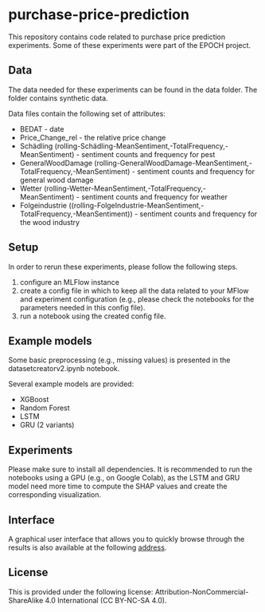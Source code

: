 # purchase-price-prediction

This repository contains code related to purchase price prediction experiments. 
Some of these experiments were part of the EPOCH project.

## Data

The data needed for these experiments can be found in the data folder.
The folder contains synthetic data.

Data files contain the following set of attributes:
- BEDAT - date
- Price_Change_rel - the relative price change
- Schädling (rolling-Schädling-MeanSentiment,-TotalFrequency,-MeanSentiment) - sentiment counts and frequency for pest
- GeneralWoodDamage (rolling-GeneralWoodDamage-MeanSentiment,-TotalFrequency,-MeanSentiment) - sentiment counts and frequency for general wood damage
- Wetter (rolling-Wetter-MeanSentiment,-TotalFrequency,-MeanSentiment) - sentiment counts and frequency for weather
- Folgeindustrie ((rolling-FolgeIndustrie-MeanSentiment,-TotalFrequency,-MeanSentiment)) - sentiment counts and frequency for the wood industry

## Setup

In order to rerun these experiments, please follow the following steps.

1. configure an MLFlow instance
2. create a config file in which to keep all the data related to your MFlow and experiment configuration (e.g., please check the notebooks for the parameters needed in this config file).
3. run a notebook using the created config file.

## Example models

Some basic preprocessing (e.g., missing values) is presented in the datasetcreatorv2.ipynb notebook.

Several example models are provided:
- XGBoost
- Random Forest
- LSTM
- GRU (2 variants)

## Experiments

Please make sure to install all dependencies. It is recommended to run the notebooks using a GPU (e.g., on Google Colab), as the LSTM and GRU model need more time to compute the SHAP values and create the corresponding visualization.

## Interface

A graphical user interface that allows you to quickly browse through the results is also available at the following [address](https://demo.modultech.eu/toolb/).


## License

This is provided under the following license: Attribution-NonCommercial-ShareAlike 4.0 International (CC BY-NC-SA 4.0).

